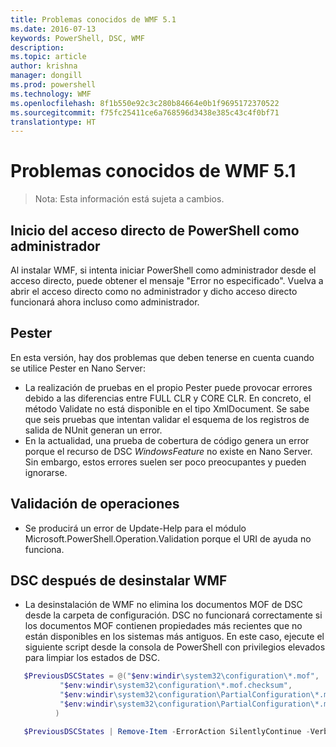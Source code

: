 ```yaml
---
title: Problemas conocidos de WMF 5.1
ms.date: 2016-07-13
keywords: PowerShell, DSC, WMF
description: 
ms.topic: article
author: krishna
manager: dongill
ms.prod: powershell
ms.technology: WMF
ms.openlocfilehash: 8f1b550e92c3c280b84664e0b1f9695172370522
ms.sourcegitcommit: f75fc25411ce6a768596d3438e385c43c4f0bf71
translationtype: HT
---
```

# <a name="known-issues-in-wmf-51"></a>Problemas conocidos de WMF 5.1 #

> Nota: Esta información está sujeta a cambios.

## <a name="starting-powershell-shortcut-as-administrator"></a>Inicio del acceso directo de PowerShell como administrador
Al instalar WMF, si intenta iniciar PowerShell como administrador desde el acceso directo, puede obtener el mensaje "Error no especificado".
Vuelva a abrir el acceso directo como no administrador y dicho acceso directo funcionará ahora incluso como administrador.

## <a name="pester"></a>Pester
En esta versión, hay dos problemas que deben tenerse en cuenta cuando se utilice Pester en Nano Server:

* La realización de pruebas en el propio Pester puede provocar errores debido a las diferencias entre FULL CLR y CORE CLR. En concreto, el método Validate no está disponible en el tipo XmlDocument. Se sabe que seis pruebas que intentan validar el esquema de los registros de salida de NUnit generan un error. 
* En la actualidad, una prueba de cobertura de código genera un error porque el recurso de DSC *WindowsFeature* no existe en Nano Server. Sin embargo, estos errores suelen ser poco preocupantes y pueden ignorarse.

## <a name="operation-validation"></a>Validación de operaciones 

* Se producirá un error de Update-Help para el módulo Microsoft.PowerShell.Operation.Validation porque el URI de ayuda no funciona.

## <a name="dsc-after-uninstall-wmf"></a>DSC después de desinstalar WMF 
* La desinstalación de WMF no elimina los documentos MOF de DSC desde la carpeta de configuración. DSC no funcionará correctamente si los documentos MOF contienen propiedades más recientes que no están disponibles en los sistemas más antiguos. En este caso, ejecute el siguiente script desde la consola de PowerShell con privilegios elevados para limpiar los estados de DSC.
 ```PowerShell
    $PreviousDSCStates = @("$env:windir\system32\configuration\*.mof",
            "$env:windir\system32\configuration\*.mof.checksum",
            "$env:windir\system32\configuration\PartialConfiguration\*.mof",
            "$env:windir\system32\configuration\PartialConfiguration\*.mof.checksum"
           )

    $PreviousDSCStates | Remove-Item -ErrorAction SilentlyContinue -Verbose
 ```  